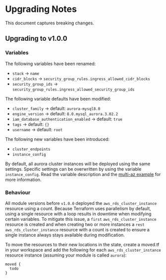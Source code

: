 # Upgrading Notes

This document captures breaking changes.

## Upgrading to v1.0.0

### Variables

The following variables have been renamed:

- `stack` -> `name`
- `cidr_blocks` -> `security_group_rules.ingress_allowed_cidr_blocks`
- `security_group_ids` -> `security_group_rules.ingress_allowed_security_group_ids`

The following variable defaults have been modified:

- `cluster_family` -> default: `aurora-mysql8.0`
- `engine_version` -> default: `8.0.mysql_aurora.3.02.2`
- `iam_database_authentication_enabled` -> default: `true`
- `tags` -> default: `{}`
- `username` -> default: `root`

The following new variables have been introduced:

- `cluster_endpoints`
- `instance_config`

By default, all aurora cluster instances will be deployed using the same settings. Specific settings can be overwritten by using the variable `instance_config`. Read the variable description and the [multi-az example](https://github.com/schubergphilis/terraform-aws-mcaf-aurora/blob/master/examples/multi-az) for more information.

### Behaviour

All module versions before `v1.0.0` deployed the `aws_rds_cluster_instance` resource using a count. Because Terraform uses parallelism by default, using a single resource with a loop results in downtime when modifying certain variables. To mitigate this issue, a `first` `aws_rds_cluster_instance` resource is created and when creating two or more instances a `rest` `aws_rds_cluster_instance` resource with a count is created to ensure a single instance always stays available during modification.

To move the resources to their new locations in the state, create a moved.tf in your workspace and add the following for each `aws_rds_cluster_instance` resource instance (assuming your module is called `aurora`):

```hcl
moved {
  todo
}
```
